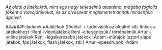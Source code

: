 *Az oldal a játékokról, mint egy nagy terjedelmű alaptéma, magába
foglalja főként a videójátékokat, és az olvasókat megismerteti annak mindenféle ágaival.* 

######Feladatok
##Játékok (főoldal -> tudnivalók az oldalról stb. linkek a játékokhoz)  -Reni
-videójátékok Reni
-elterjedésük / történelmük Artúr
-online  játékok Reni
-legsikeresebb játékok -Ádám
-műfajok (sztori alapú játékok, fps játékok, flash játékok, stb.) Artúr
-speedrunok  -Ádám
